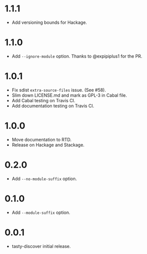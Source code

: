 1.1.1
=====

* Add versioning bounds for Hackage.


1.1.0
=====

* Add `--ignore-module` option. Thanks to @expipiplus1 for the PR.

1.0.1
=====

* Fix sdist `extra-source-files` issue. (See #58).
* Slim down LICENSE.md and mark as GPL-3 in Cabal file.
* Add Cabal testing on Travis CI.
* Add documentation testing on Travis CI.

1.0.0
=====

* Move documentation to RTD.
* Release on Hackage and Stackage.

0.2.0
=====

* Add `--no-module-suffix` option.

0.1.0
=====

* Add `--module-suffix` option.

0.0.1
=====

* tasty-discover initial release.
